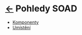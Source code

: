 # [<-](../../../README.md "Zpět") Pohledy SOAD

- [Komponenty](./components/README.md)
- [Umístění](./deployment/README.md)

